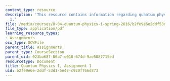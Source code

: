 ```yaml
---
content_type: resource
description: 'This resource contains information regarding quantum physics: Assignment
  1.'
file: /media/courses/8-04-quantum-physics-i-spring-2016/b2fe9e6e2ddf53d15e42c920f766d873_MIT8_04S16_ps1_2016.pdf
file_type: application/pdf
learning_resource_types:
- Assignments
ocw_type: OCWFile
parent_title: Assignments
parent_type: CourseSection
parent_uid: 023ba687-86a7-e018-674d-9ae5887715ed
resourcetype: Document
title: Quantum Physics I, Assignment 1
uid: b2fe9e6e-2ddf-53d1-5e42-c920f766d873
---
```

